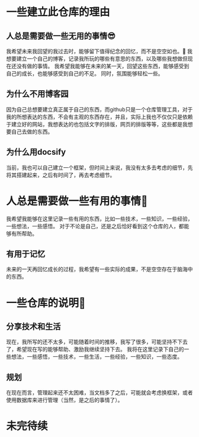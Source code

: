 <!-- docsify serve Vain222.github.io -->
# 一些建立此仓库的理由
## 人总是需要做一些无用的事情😎
我希望未来我回望的我过去时，能够留下值得纪念的回忆，而不是空空如也。👀
我想要建立一个自己的博客，记录我所玩的哪些有意思的东西，以及哪些我想做但现在还没有做的事情。
我希望我能够在未来的某一天，回望这些东西，能够感受到自己的成长，也能够感受到自己的不足。
同时，氛围能够轻松一些。

## 为什么不用博客园
因为自己总想要建立真正属于自己的东西，而github只是一个仓库管理工具，对于我的所想表达的东西，不会有主观的东西存在，并且，实际上我也不仅仅只是依赖于建立好的网站，我想表达的也包括文字的排版，网页的排版等等，这些都是我想要自己去做的东西。

## 为什么用docsify
当前，我也可以自己建立一个框架，但时间上来说，我没有太多去考虑的细节，先将其搭建起来，之后有时间了，再去考虑细节。

# 人总是需要做一些有用的事情🥱
我希望我能够在这里记录一些有用的东西，比如一些技术，一些知识，一些经验，一些想法，一些感悟。
对于不论是自己，还是之后恰好看到这个仓库的人，都能够有所帮助。

## 有用于记忆
未来的一天再回忆成长的过程，我希望有一些实际的成果，不是空空存在于脑海中的东西。

# 一些仓库的说明👣
## 分享技术和生活
现在，我所写的还不太多，可能随着时间的推移，我写了很多，可能坚持不下去了，希望现在写的能够帮助、激励我继续坚持下去。
我将在这里记录下自己的一些想法，一些感悟，一些技术，一些生活，一些经验，一些知识，一些态度。

## 规划
在现在而言，管理起来还不太困难，当文档多了之后，可能就会考虑换框架，或者使用数据库来进行管理（当然，是之后的事情了）。

# 未完待续
